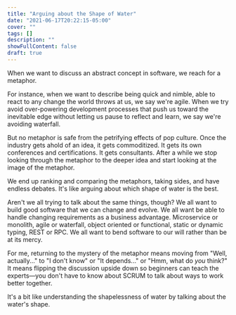 ```yaml
---
title: "Arguing about the Shape of Water"
date: "2021-06-17T20:22:15-05:00"
cover: ""
tags: []
description: ""
showFullContent: false
draft: true
---
```


When we want to discuss an abstract concept in software, we reach for a metaphor.

For instance, when we want to describe being quick and nimble, able to react to any change the world throws at us, we say we're agile. When we try avoid over-powering development processes that push us toward the inevitable edge without letting us pause to reflect and learn, we say we're avoiding waterfall.

But no metaphor is safe from the petrifying effects of pop culture. Once the industry gets ahold of an idea, it gets commoditized. It gets its own conferences and certifications. It gets consultants. After a while we stop looking through the metaphor to the deeper idea and start looking at the image of the metaphor.

We end up ranking and comparing the metaphors, taking sides, and have endless debates. It's like arguing about which shape of water is the best.

Aren't we all trying to talk about the same things, though? We all want to build good software that we can change and evolve. We all want be able to handle changing requirements as a business advantage. Microservice or monolith, agile or waterfall, object oriented or functional, static or dynamic typing, REST or RPC. We all want to bend software to our will rather than be at its mercy.

For me, returning to the mystery of the metaphor means moving from "Well, actually..." to "I don't know" or "It depends..." or "Hmm, what do *you* think?" It means flipping the discussion upside down so beginners can teach the experts—you don't have to know about SCRUM to talk about ways to work better together.

It's a bit like understanding the shapelessness of water by talking about the water's shape.